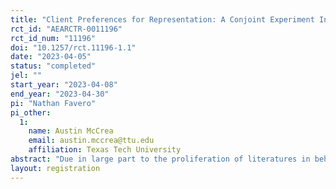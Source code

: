 ```yaml
---
title: "Client Preferences for Representation: A Conjoint Experiment Involving Symbolic Representation and Representative Role Acceptance Cues"
rct_id: "AEARCTR-0011196"
rct_id_num: "11196"
doi: "10.1257/rct.11196-1.1"
date: "2023-04-05"
status: "completed"
jel: ""
start_year: "2023-04-08"
end_year: "2023-04-30"
pi: "Nathan Favero"
pi_other:
  1:
    name: Austin McCrea
    email: austin.mccrea@ttu.edu
    affiliation: Texas Tech University
abstract: "Due in large part to the proliferation of literatures in behavioral public administration, citizen-state interactions, administrative burden, and coproduction in public services, the micro-foundations of citizen behavior have seen significant growth in recent years. As part of this agenda, the once conventional depictions of citizens as passive participants in bureaucratic encounters are being replaced with depictions of citizens as active participants who express agency, preference, and choice. Indeed, these recent theoretical and empirical developments emphasize that citizens are not a monolithic group, but rather that individual experiences, sociodemographic identities, and social constructions are all important characteristics that shape how citizens interact with bureaucracy, and who they choose to interact with. We use a conjoint experiment to explore how citizens, when they have options, choose bureaucrats and the types of values, choices, and tradeoffs inherent to these decisions. Building on prior work examining citizen preferences for symbolic representation, we examine whether preferences for in-group symbolic representation (having a bureaucrat who "looks like me") are dampened in the presence of substantive cues regarding representative role acceptance (bureaucrats adopting the role of advancing the interests of a particular social group)."
layout: registration
---
```


